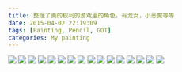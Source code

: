 ```yaml
---
title: 整理了画的权利的游戏里的角色，有龙女，小恶魔等等
date: 2015-04-02 22:19:09
tags: [Painting, Pencil, GOT]
categories: My painting
---
```

![](/uploads/draw-game-of-thrones-with-pencil-during-14/1.jpg)
![](/uploads/draw-game-of-thrones-with-pencil-during-14/2.jpg)
![](/uploads/draw-game-of-thrones-with-pencil-during-14/3.jpg)
![](/uploads/draw-game-of-thrones-with-pencil-during-14/4.jpg)
![](/uploads/draw-game-of-thrones-with-pencil-during-14/5.jpg)
![](/uploads/draw-game-of-thrones-with-pencil-during-14/6.jpg)
![](/uploads/draw-game-of-thrones-with-pencil-during-14/7.jpg)
![](/uploads/draw-game-of-thrones-with-pencil-during-14/8.jpg)
![](/uploads/draw-game-of-thrones-with-pencil-during-14/9.jpg)
![](/uploads/draw-game-of-thrones-with-pencil-during-14/10.jpg)
![](/uploads/draw-game-of-thrones-with-pencil-during-14/11.jpg)
![](/uploads/draw-game-of-thrones-with-pencil-during-14/12.jpg)
![](/uploads/draw-game-of-thrones-with-pencil-during-14/13.jpg)
![](/uploads/draw-game-of-thrones-with-pencil-during-14/14.jpg)
![](/uploads/draw-game-of-thrones-with-pencil-during-14/15.jpg)
![](/uploads/draw-game-of-thrones-with-pencil-during-14/16.jpg)


